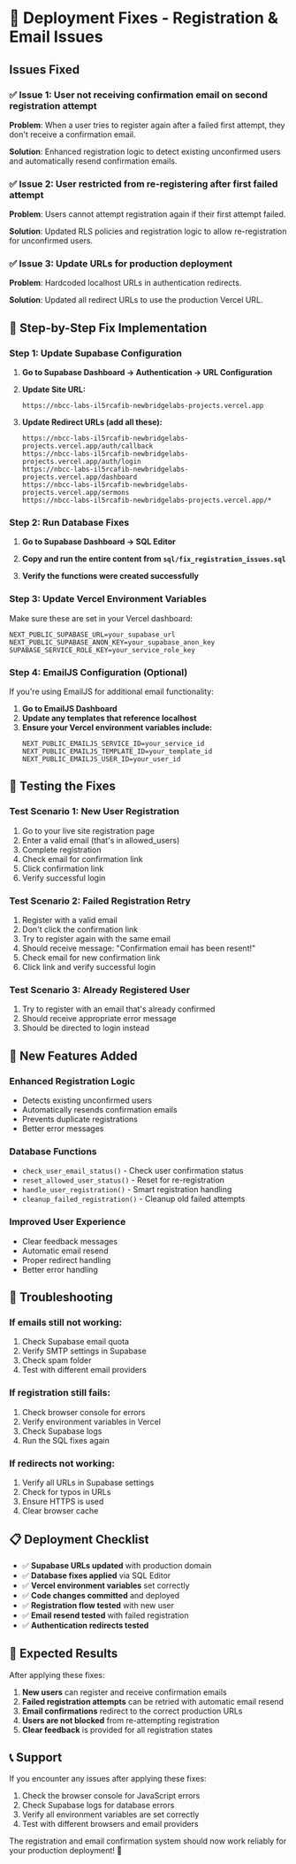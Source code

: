 # 🔧 Deployment Fixes - Registration & Email Issues

## Issues Fixed

### ✅ **Issue 1: User not receiving confirmation email on second registration attempt**
**Problem**: When a user tries to register again after a failed first attempt, they don't receive a confirmation email.

**Solution**: Enhanced registration logic to detect existing unconfirmed users and automatically resend confirmation emails.

### ✅ **Issue 2: User restricted from re-registering after first failed attempt**
**Problem**: Users cannot attempt registration again if their first attempt failed.

**Solution**: Updated RLS policies and registration logic to allow re-registration for unconfirmed users.

### ✅ **Issue 3: Update URLs for production deployment**
**Problem**: Hardcoded localhost URLs in authentication redirects.

**Solution**: Updated all redirect URLs to use the production Vercel URL.

## 🚀 **Step-by-Step Fix Implementation**

### **Step 1: Update Supabase Configuration**

1. **Go to Supabase Dashboard → Authentication → URL Configuration**

2. **Update Site URL:**
   ```
   https://nbcc-labs-il5rcafib-newbridgelabs-projects.vercel.app
   ```

3. **Update Redirect URLs (add all these):**
   ```
   https://nbcc-labs-il5rcafib-newbridgelabs-projects.vercel.app/auth/callback
   https://nbcc-labs-il5rcafib-newbridgelabs-projects.vercel.app/auth/login
   https://nbcc-labs-il5rcafib-newbridgelabs-projects.vercel.app/dashboard
   https://nbcc-labs-il5rcafib-newbridgelabs-projects.vercel.app/sermons
   https://nbcc-labs-il5rcafib-newbridgelabs-projects.vercel.app/*
   ```

### **Step 2: Run Database Fixes**

1. **Go to Supabase Dashboard → SQL Editor**

2. **Copy and run the entire content from `sql/fix_registration_issues.sql`**

3. **Verify the functions were created successfully**

### **Step 3: Update Vercel Environment Variables**

Make sure these are set in your Vercel dashboard:

```env
NEXT_PUBLIC_SUPABASE_URL=your_supabase_url
NEXT_PUBLIC_SUPABASE_ANON_KEY=your_supabase_anon_key
SUPABASE_SERVICE_ROLE_KEY=your_service_role_key
```

### **Step 4: EmailJS Configuration (Optional)**

If you're using EmailJS for additional email functionality:

1. **Go to EmailJS Dashboard**
2. **Update any templates that reference localhost**
3. **Ensure your Vercel environment variables include:**
   ```env
   NEXT_PUBLIC_EMAILJS_SERVICE_ID=your_service_id
   NEXT_PUBLIC_EMAILJS_TEMPLATE_ID=your_template_id
   NEXT_PUBLIC_EMAILJS_USER_ID=your_user_id
   ```

## 🧪 **Testing the Fixes**

### **Test Scenario 1: New User Registration**
1. Go to your live site registration page
2. Enter a valid email (that's in allowed_users)
3. Complete registration
4. Check email for confirmation link
5. Click confirmation link
6. Verify successful login

### **Test Scenario 2: Failed Registration Retry**
1. Register with a valid email
2. Don't click the confirmation link
3. Try to register again with the same email
4. Should receive message: "Confirmation email has been resent!"
5. Check email for new confirmation link
6. Click link and verify successful login

### **Test Scenario 3: Already Registered User**
1. Try to register with an email that's already confirmed
2. Should receive appropriate error message
3. Should be directed to login instead

## 🔧 **New Features Added**

### **Enhanced Registration Logic**
- Detects existing unconfirmed users
- Automatically resends confirmation emails
- Prevents duplicate registrations
- Better error messages

### **Database Functions**
- `check_user_email_status()` - Check user confirmation status
- `reset_allowed_user_status()` - Reset for re-registration
- `handle_user_registration()` - Smart registration handling
- `cleanup_failed_registration()` - Cleanup old failed attempts

### **Improved User Experience**
- Clear feedback messages
- Automatic email resend
- Proper redirect handling
- Better error handling

## 🚨 **Troubleshooting**

### **If emails still not working:**
1. Check Supabase email quota
2. Verify SMTP settings in Supabase
3. Check spam folder
4. Test with different email providers

### **If registration still fails:**
1. Check browser console for errors
2. Verify environment variables in Vercel
3. Check Supabase logs
4. Run the SQL fixes again

### **If redirects not working:**
1. Verify all URLs in Supabase settings
2. Check for typos in URLs
3. Ensure HTTPS is used
4. Clear browser cache

## 📋 **Deployment Checklist**

- ✅ **Supabase URLs updated** with production domain
- ✅ **Database fixes applied** via SQL Editor
- ✅ **Vercel environment variables** set correctly
- ✅ **Code changes committed** and deployed
- ✅ **Registration flow tested** with new user
- ✅ **Email resend tested** with failed registration
- ✅ **Authentication redirects tested**

## 🎉 **Expected Results**

After applying these fixes:

1. **New users** can register and receive confirmation emails
2. **Failed registration attempts** can be retried with automatic email resend
3. **Email confirmations** redirect to the correct production URLs
4. **Users are not blocked** from re-attempting registration
5. **Clear feedback** is provided for all registration states

## 📞 **Support**

If you encounter any issues after applying these fixes:

1. Check the browser console for JavaScript errors
2. Check Supabase logs for database errors
3. Verify all environment variables are set correctly
4. Test with different browsers and email providers

The registration and email confirmation system should now work reliably for your production deployment! 🚀
